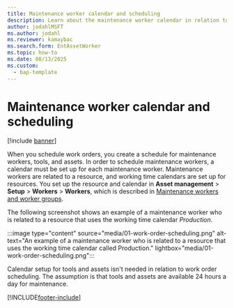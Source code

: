 ```yaml
---
title: Maintenance worker calendar and scheduling
description: Learn about the maintenance worker calendar in relation to scheduling in Asset Management, including an example of a maintenance worker relating to a resource.
author: jodahlMSFT
ms.author: jodahl
ms.reviewer: kamaybac
ms.search.form: EntAssetWorker 
ms.topic: how-to
ms.date: 08/13/2025
ms.custom:
  - bap-template
---
```


# Maintenance worker calendar and scheduling

[!include [banner](../../includes/banner.md)]

When you schedule work orders, you create a schedule for maintenance workers, tools, and assets. In order to schedule maintenance workers, a calendar must be set up for each maintenance worker. Maintenance workers are related to a resource, and working time calendars are set up for resources. You set up the resource and calendar in **Asset management** \> **Setup** \> **Workers** \> **Workers**, which is described in [Maintenance workers and worker groups](../setup-for-objects/workers-and-worker-groups.md).

The following screenshot shows an example of a maintenance worker who is related to a resource that uses the working time calendar *Production*.

:::image type="content" source="media/01-work-order-scheduling.png" alt-text="An example of a maintenance worker who is related to a resource that uses the working time calendar called Production." lightbox="media/01-work-order-scheduling.png":::

Calendar setup for tools and assets isn't needed in relation to work order scheduling. The assumption is that tools and assets are available 24 hours a day for maintenance.

[!INCLUDE[footer-include](../../../includes/footer-banner.md)]
